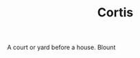 ---
title: Cortis
letter: C
permalink: "/definitions/bld-cortis.html"
body: A court or yard before a house. Blount
published_at: '2018-07-07'
source: Black's Law Dictionary 2nd Ed (1910)
layout: post
---